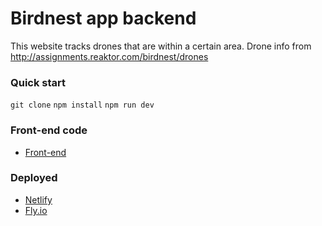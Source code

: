 # Birdnest app backend

This website tracks drones that are within a certain area. Drone info from http://assignments.reaktor.com/birdnest/drones

### Quick start

`git clone`
`npm install`
`npm run dev`

### Front-end code

- [Front-end](https://github.com/otdot/frontbirdsnest)

### Deployed

- [Netlify](https://dronetracker.netlify.app/)
- [Fly.io](https://dronetracker.fly.dev/)
